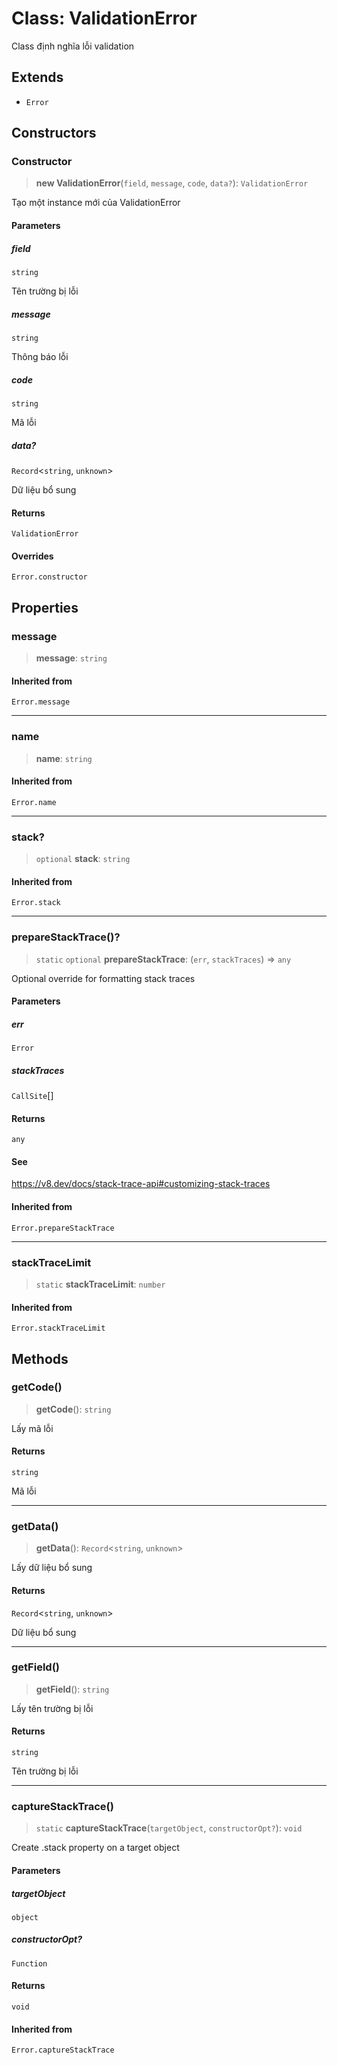 # Class: ValidationError

Class định nghĩa lỗi validation

## Extends

- `Error`

## Constructors

<a id="constructor"></a>

### Constructor

> **new ValidationError**(`field`, `message`, `code`, `data?`): `ValidationError`

Tạo một instance mới của ValidationError

#### Parameters

##### field

`string`

Tên trường bị lỗi

##### message

`string`

Thông báo lỗi

##### code

`string`

Mã lỗi

##### data?

`Record`\<`string`, `unknown`\>

Dữ liệu bổ sung

#### Returns

`ValidationError`

#### Overrides

`Error.constructor`

## Properties

<a id="message"></a>

### message

> **message**: `string`

#### Inherited from

`Error.message`

***

<a id="name"></a>

### name

> **name**: `string`

#### Inherited from

`Error.name`

***

<a id="stack"></a>

### stack?

> `optional` **stack**: `string`

#### Inherited from

`Error.stack`

***

<a id="preparestacktrace"></a>

### prepareStackTrace()?

> `static` `optional` **prepareStackTrace**: (`err`, `stackTraces`) => `any`

Optional override for formatting stack traces

#### Parameters

##### err

`Error`

##### stackTraces

`CallSite`[]

#### Returns

`any`

#### See

https://v8.dev/docs/stack-trace-api#customizing-stack-traces

#### Inherited from

`Error.prepareStackTrace`

***

<a id="stacktracelimit"></a>

### stackTraceLimit

> `static` **stackTraceLimit**: `number`

#### Inherited from

`Error.stackTraceLimit`

## Methods

<a id="getcode"></a>

### getCode()

> **getCode**(): `string`

Lấy mã lỗi

#### Returns

`string`

Mã lỗi

***

<a id="getdata"></a>

### getData()

> **getData**(): `Record`\<`string`, `unknown`\>

Lấy dữ liệu bổ sung

#### Returns

`Record`\<`string`, `unknown`\>

Dữ liệu bổ sung

***

<a id="getfield"></a>

### getField()

> **getField**(): `string`

Lấy tên trường bị lỗi

#### Returns

`string`

Tên trường bị lỗi

***

<a id="capturestacktrace"></a>

### captureStackTrace()

> `static` **captureStackTrace**(`targetObject`, `constructorOpt?`): `void`

Create .stack property on a target object

#### Parameters

##### targetObject

`object`

##### constructorOpt?

`Function`

#### Returns

`void`

#### Inherited from

`Error.captureStackTrace`
